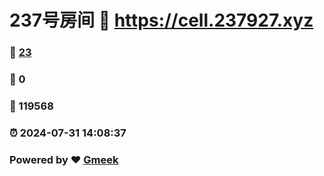 # 237号房间 :link: https://cell.237927.xyz 
### :page_facing_up: [23](https://cell.237927.xyz/tag.html) 
### :speech_balloon: 0 
### :hibiscus: 119568 
### :alarm_clock: 2024-07-31 14:08:37 
### Powered by :heart: [Gmeek](https://github.com/Meekdai/Gmeek)
